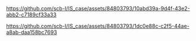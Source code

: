 

https://github.com/scb-I/IS_case/assets/84803793/10abd39a-9d4f-43e2-abb2-c7189cf33a33



https://github.com/scb-I/IS_case/assets/84803793/1dc0e88c-c2f5-44ae-a8ab-daa158bc7693

